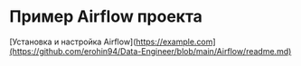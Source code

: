 # Пример Airflow проекта

[Установка и настройка Airflow](https://example.com](https://github.com/erohin94/Data-Engineer/blob/main/Airflow/readme.md)
